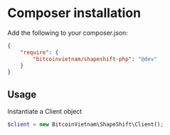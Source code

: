 # Composer installation #

Add the following to your composer.json:

```json
{
    "require": {
        "bitcoinvietnam/shapeshift-php": "@dev"
    }
}
```

## Usage

Instantiate a Client object

```php
$client = new BitcoinVietnam\ShapeShift\Client();
```